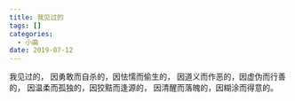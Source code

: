 ```yaml
---
title: 我见过的
tags: []
categories:
  - 小曲
date: 2019-07-12
---
```

我见过的，
因勇敢而自杀的，因怯懦而偷生的，
因道义而作恶的，因虚伪而行善的，
因温柔而孤独的，因狡黠而逢源的，
因清醒而落魄的，因糊涂而得意的。
